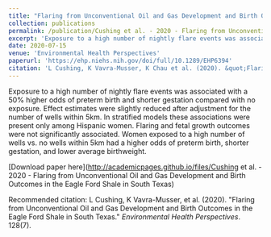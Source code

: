 ```yaml
---
title: "Flaring from Unconventional Oil and Gas Development and Birth Outcomes in the Eagle Ford Shale in South Texas"
collection: publications
permalink: /publication/Cushing et al. - 2020 - Flaring from Unconventional Oil and Gas Development and Birth Outcomes in the Eagle Ford Shale in South Texas
excerpt: 'Exposure to a high number of nightly flare events was associated with a 50% higher odds of preterm birth and shorter gestation compared with no exposure. Effect estimates were slightly reduced after adjustment for the number of wells within 5km. In stratified models these associations were present only among Hispanic women. Flaring and fetal growth outcomes were not significantly associated. Women exposed to a high number of wells vs. no wells within 5km had a higher odds of preterm birth, shorter gestation, and lower average birthweight.'
date: 2020-07-15
venue: 'Environmental Health Perspectives'
paperurl: 'https://ehp.niehs.nih.gov/doi/full/10.1289/EHP6394'
citation: 'L Cushing, K Vavra-Musser, K Chau et al. (2020). &quot;Flaring from Unconventional Oil and Gas Development and Birth Outcomes in the Eagle Ford Shale in South Texas.&quot; <i>Environmental Health Perspectives</i>. 128(7).'
---
```

Exposure to a high number of nightly flare events was associated with a 50% higher odds of preterm birth and shorter gestation compared with no exposure. Effect estimates were slightly reduced after adjustment for the number of wells within 5km. In stratified models these associations were present only among Hispanic women. Flaring and fetal growth outcomes were not significantly associated. Women exposed to a high number of wells vs. no wells within 5km had a higher odds of preterm birth, shorter gestation, and lower average birthweight.

[Download paper here](http://academicpages.github.io/files/Cushing et al. - 2020 - Flaring from Unconventional Oil and Gas Development and Birth Outcomes in the Eagle Ford Shale in South Texas)

Recommended citation: L Cushing, K Vavra-Musser, et al. (2020). "Flaring from Unconventional Oil and Gas Development and Birth Outcomes in the Eagle Ford Shale in South Texas." <i>Environmental Health Perspectives</i>. 128(7).
